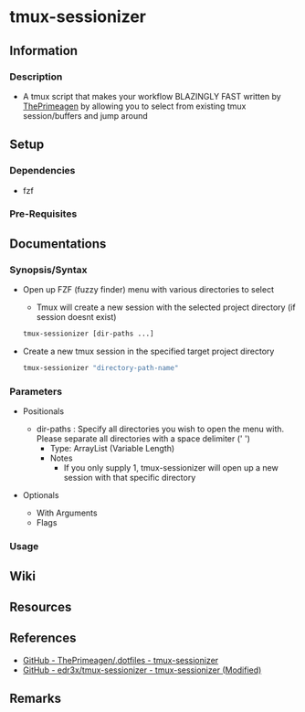 # tmux-sessionizer

## Information
### Description
+ A tmux script that makes your workflow BLAZINGLY FAST written by [ThePrimeagen](https://github.com/ThePrimeagen) by allowing you to select from existing tmux session/buffers and jump around

## Setup
### Dependencies
+ fzf

### Pre-Requisites

## Documentations

### Synopsis/Syntax
- Open up FZF (fuzzy finder) menu with various directories to select
    + Tmux will create a new session with the selected project directory (if session doesnt exist)
    ```bash
    tmux-sessionizer [dir-paths ...]
    ```

- Create a new tmux session in the specified target project directory
    ```bash
    tmux-sessionizer "directory-path-name"
    ```

### Parameters
- Positionals
    - dir-paths : Specify all directories you wish to open the menu with. Please separate all directories with a space delimiter (' ')
        + Type: ArrayList (Variable Length)
        - Notes
            + If you only supply 1, tmux-sessionizer will open up a new session with that specific directory

- Optionals
    - With Arguments
    - Flags

### Usage


## Wiki

## Resources

## References
+ [GitHub - ThePrimeagen/.dotfiles - tmux-sessionizer](https://github.com/ThePrimeagen/.dotfiles/blob/master/bin/.local/scripts/tmux-sessionizer)
+ [GitHub - edr3x/tmux-sessionizer - tmux-sessionizer (Modified)](https://github.com/edr3x/tmux-sessionizer)

## Remarks

